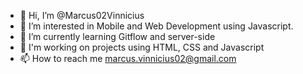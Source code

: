 - 👋 Hi, I’m @Marcus02Vinnicius
- 👀 I’m interested in Mobile and Web Development using Javascript.
- 🌱 I’m currently learning Gitflow and server-side
- 💞️ I'm working on projects using HTML, CSS and Javascript
- 📫 How to reach me marcus.vinnicius02@gmail.com

<!---
Marcus02Vinnicius/Marcus02Vinnicius is a ✨ special ✨ repository because its `README.md` (this file) appears on your GitHub profile.
You can click the Preview link to take a look at your changes.
--->
